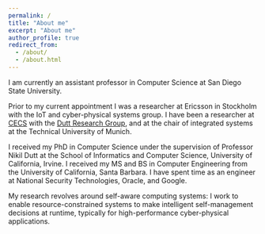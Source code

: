 ```yaml
---
permalink: /
title: "About me"
excerpt: "About me"
author_profile: true
redirect_from: 
  - /about/
  - /about.html
---
```


I am currently an assistant professor in Computer Science at San Diego State University.

Prior to my current appointment I was a researcher at Ericsson in Stockholm with the IoT and cyber-physical systems group. I have been a researcher at [CECS](http://www.cecs.uci.edu/) with the [Dutt Research Group](https://duttgroup.ics.uci.edu/), and at the chair of integrated systems at the Technical University of Munich.

I received my PhD in Computer Science under the supervision of Professor Nikil Dutt at the School of Informatics and Computer Science, University of California, Irvine. I received my MS and BS in Computer Engineering from the University of California, Santa Barbara. I have spent time as an engineer at National Security Technologies, Oracle, and Google.

My research revolves around self-aware computing systems: I work to enable resource-constrained systems to make intelligent self-management decisions at runtime, typically for high-performance cyber-physical applications.

